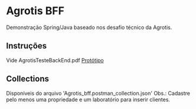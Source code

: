 # Agrotis BFF
Demonstração Spring/Java baseado nos desafio técnico da Agrotis.

## Instruções 
Vide AgrotisTesteBackEnd.pdf 
[Protótipo](https://www.figma.com/proto/PXi5PcZWks8Z7veqA8WU30/Agrotis-Teste-(Front-end)?node-id=1%3A760&starting-point-node-id=1%3A760) 

## Collections
Disponíveis do arquivo 'Agrotis_bff.postman_collection.json' 
Obs.: Cadastre pelo menos uma propriedade e um laboratório para inserir clientes.